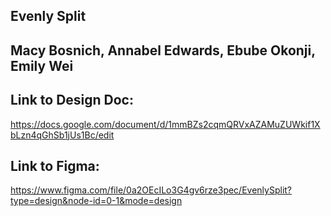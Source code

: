 ## Evenly Split

## Macy Bosnich, Annabel Edwards, Ebube Okonji, Emily Wei

## Link to Design Doc:

https://docs.google.com/document/d/1mmBZs2cqmQRVxAZAMuZUWkif1XbLzn4qGhSb1jUs1Bc/edit

## Link to Figma:

https://www.figma.com/file/0a2OEcILo3G4gv6rze3pec/EvenlySplit?type=design&node-id=0-1&mode=design

